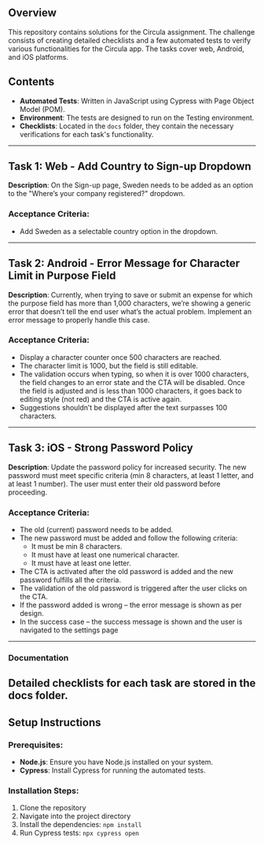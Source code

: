 ## Overview

This repository contains solutions for the Circula assignment. The challenge consists of creating detailed checklists and a few automated tests to verify various functionalities for the Circula app. The tasks cover web, Android, and iOS platforms.

## Contents

- **Automated Tests**: Written in JavaScript using Cypress with Page Object Model (POM).
- **Environment**: The tests are designed to run on the Testing environment.
- **Checklists**: Located in the `docs` folder, they contain the necessary verifications for each task's functionality.

---

## Task 1: Web - Add Country to Sign-up Dropdown

**Description**: On the Sign-up page, Sweden needs to be added as an option to the "Where’s your company registered?" dropdown.

### Acceptance Criteria:

- Add Sweden as a selectable country option in the dropdown.

---

## Task 2: Android - Error Message for Character Limit in Purpose Field

**Description**: Currently, when trying to save or submit an expense for which the purpose field has more than 1,000 characters, we’re showing a generic error that doesn’t tell the end user what’s the actual problem. Implement an error message to properly handle this case.

### Acceptance Criteria:

- Display a character counter once 500 characters are reached.
- The character limit is 1000, but the field is still editable.
- The validation occurs when typing, so when it is over 1000 characters, the field changes to an error state and the CTA will be disabled. Once the field is adjusted and is less than 1000 characters, it goes back to editing style (not red) and the CTA is active again.
- Suggestions shouldn’t be displayed after the text surpasses 100 characters.

---

## Task 3: iOS - Strong Password Policy

**Description**: Update the password policy for increased security. The new password must meet specific criteria (min 8 characters, at least 1 letter, and at least 1 number). The user must enter their old password before proceeding.

### Acceptance Criteria:

- The old (current) password needs to be added.
- The new password must be added and follow the following criteria:
    - It must be min 8 characters.
    - It must have at least one numerical character.
    - It must have at least one letter.
- The CTA is activated after the old password is added and the new password fulfills all the criteria.
- The validation of the old password is triggered after the user clicks on the CTA.
- If the password added is wrong – the error message is shown as per design.
- In the success case – the success message is shown and the user is navigated to the settings page
---
### Documentation
Detailed checklists for each task are stored in the docs folder.
---
## Setup Instructions

### Prerequisites:

- **Node.js**: Ensure you have Node.js installed on your system.
- **Cypress**: Install Cypress for running the automated tests.

### Installation Steps:

1. Clone the repository
2. Navigate into the project directory
3. Install the dependencies:
   `npm install`
4. Run Cypress tests:
   `npx cypress open`